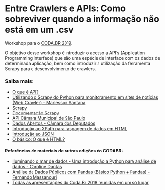# Entre Crawlers e APIs: Como sobreviver quando a informação não está em um .csv


Workshop para o [CODA.BR 2019](https://coda.escoladedados.org/).

O objetivo desse workshop é introduzir o acesso a API’s (Application Programming Interface) que são uma espécie de interface com os dados de determinada aplicação, bem como introduzir a utilização da ferramenta Scrapy para o desenvolvimento de crawlers.

### Saiba mais:

- [O que é API?](https://canaltech.com.br/software/o-que-e-api/)
- [Utilizando o Scrapy do Python para monitoramento em sites de notícias (Web Crawler) - 
Marlesson Santana](https://medium.com/@marlessonsantana/utilizando-o-scrapy-do-python-para-monitoramento-em-sites-de-not%C3%ADcias-web-crawler-ebdf7f1e4966)
- [Scrapy](https://scrapy.org/)
- [Documentação Scrapy](https://docs.scrapy.org/en/latest/)
- [API Câmara Municipal de São Paulo](http://splegisws.camara.sp.gov.br/ws/ws2.asmx)
- [Dados Abertos - Câmara dos Deputados](https://dadosabertos.camara.leg.br/swagger/api.html)
- [Introdução ao XPath para raspagem de dados em HTML](https://escoladedados.org/tutoriais/xpath-para-raspagem-de-dados-em-html/)
- [Introdução ao JSON](http://www.json.org/json-pt.html)
- [O básico: O que é HTML?](https://tableless.com.br/o-que-html-basico/)

#### Referências de materiais de outras edições do CODABR:
- [Iluminando o mar de dados - Uma introdução a Python para análise de dados - Caroline Dantas](https://github.com/Caaddss/coda.br_workshop/blob/master/Coda.br.ipynb)
- [Análise de Dados Públicos com Pandas (Básico Python + Pandas) - Fernando Massanouri](https://www.dropbox.com/s/84jveh6gp1m0579/masanoripybr14.txt?dl=0)
- [Todas as apresentações do Coda.Br 2018 reunidas em um só lugar](https://escoladedados.org/2018/11/apresentacoes-codabr-2018/)
